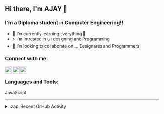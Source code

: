 ## Hi there, I'm AJAY 👋

### I'm a Diploma student in Computer Engineering!!

- 🌱 I’m currently learning everything 🤣
- ⚡ I'm intrested in UI designing and Programming
- 💞️ I’m looking to collaborate on ... Designares and Programmers

### Connect with me:

[<img align="left" alt="gmail.com" width="22px" src="https://cdn.jsdelivr.net/npm/simple-icons@v3/icons/gmail.svg" />][gmail]

[<img align="left" alt="Ajay | Whatsapp" width="22px" src="https://cdn.jsdelivr.net/npm/simple-icons@v3/icons/whatsapp.svg" />][whatsapp]

[<img align="left" alt="Ajay | Instagram" width="22px" src="https://cdn.jsdelivr.net/npm/simple-icons@v3/icons/instagram.svg" />][instagram]

<br />

### Languages and Tools:
JavaScript
<br />

---

<details>
  <summary>:zap: Recent GitHub Activity</summary>
  
<!--START_SECTION:activity-->
1. 😜 First Android Project [QR Registry](https://github.com/AjayCherayi/QR-Registry)

<!--END_SECTION:activity-->

</details>


[instagram]: https://www.instagram.com/i.am.ajay.c
[whatsapp]: https://wa.me/9947116012
[gmail]: https://mail.google.com/mail/u/2/#inbox?compose=CllgCJTLGfFpNhfCxXmdpSQXqgCLNFXVKnftQSDPghRRVdLvFWdsKkrmchhCwNzbRsbbJgfRDnV
